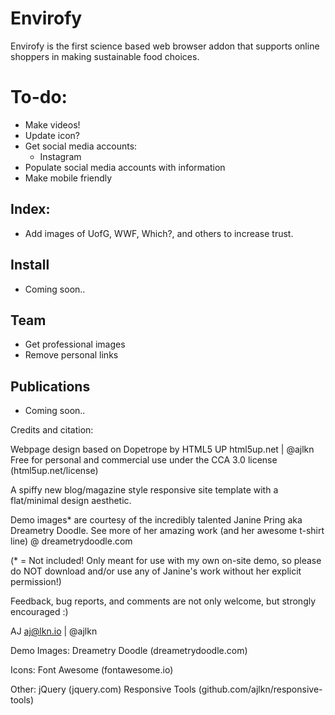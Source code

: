 # Envirofy

Envirofy is the first science based web browser addon that supports online shoppers in making sustainable food choices. 

# To-do:
- Make videos! 
- Update icon?
- Get social media accounts:
	- Instagram
- Populate social media accounts with information
- Make mobile friendly

## Index:
- Add images of UofG, WWF, Which?, and others to increase trust.


## Install
- Coming soon..

## Team
- Get professional images
- Remove personal links

## Publications
- Coming soon..



Credits and citation:

Webpage design based on Dopetrope by HTML5 UP
html5up.net | @ajlkn
Free for personal and commercial use under the CCA 3.0 license (html5up.net/license)


A spiffy new blog/magazine style responsive site template with a flat/minimal
design aesthetic.

Demo images* are courtesy of the incredibly talented Janine Pring aka Dreametry Doodle.
See more of her amazing work (and her awesome t-shirt line) @ dreametrydoodle.com

(* = Not included! Only meant for use with my own on-site demo, so please do NOT download
and/or use any of Janine's work without her explicit permission!)

Feedback, bug reports, and comments are not only welcome, but strongly encouraged :)

AJ
aj@lkn.io | @ajlkn

Demo Images:
		Dreametry Doodle (dreametrydoodle.com)

Icons:
		Font Awesome (fontawesome.io)

Other:
		jQuery (jquery.com)
		Responsive Tools (github.com/ajlkn/responsive-tools)
